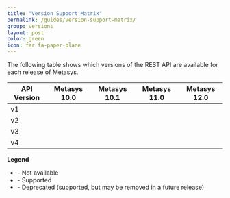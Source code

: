 ```yaml
---
title: "Version Support Matrix"
permalink: /guides/version-support-matrix/
group: versions
layout: post
color: green
icon: far fa-paper-plane
---
```


The following table shows which versions of the REST API are available for each release of Metasys.

| API Version |            Metasys 10.0            |            Metasys 10.1            |            Metasys 11.0            |            Metasys 12.0            |
| ----------- | :--------------------------------: | :--------------------------------: | :--------------------------------: | :--------------------------------: |
| v1          | <i class='fa fa-check-circle'></i> |    <i class='fa fa-times'></i>     |    <i class='fa fa-times'></i>     |    <i class='fa fa-times'></i>     |
| v2          |    <i class='fa fa-times'></i>     | <i class='fa fa-check-circle'></i> | <i class='fa fa-check-circle'></i> |    <i class='fa fa-check'></i>     |
| v3          |    <i class='fa fa-times'></i>     |    <i class='fa fa-times'></i>     | <i class='fa fa-check-circle'></i> |    <i class='fa fa-check'></i>     |
| v4          |    <i class='fa fa-times'></i>     |    <i class='fa fa-times'></i>     |    <i class='fa fa-times'></i>     | <i class='fa fa-check-circle'></i> |

**Legend**

* <i class='fa fa-times'></i> - Not available
* <i class='fa fa-check-circle'></i> - Supported
* <i class='fa fa-check'></i> - Deprecated (supported, but may be removed in a future release)

